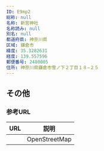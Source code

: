 ```yaml
---
ID: E9mp2
総称: null
名称: 新宮神社
名称読み: null
別名: null
都道府県: 神奈川県
区域: 鎌倉市
緯度: 35.3282631
経度: 139.557596
郵便番号: 2480005
住所: 神奈川県鎌倉市雪ノ下２丁目１８−２５
---
```


## その他

### 参考URL

| URL | 説明          |
| --- | ------------- |
|     | OpenStreetMap |
